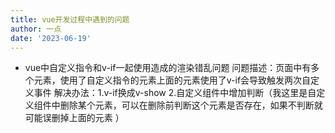 ```yaml
---
title: vue开发过程中遇到的问题
author: 一点
date: '2023-06-19'
---
```

- vue中自定义指令和v-if一起使用造成的渲染错乱问题
问题描述：页面中有多个元素，使用了自定义指令的元素上面的元素使用了v-if会导致触发两次自定义事件
解决办法：1.v-if换成v-show 2.自定义组件中增加判断（我这里是自定义组件中删除某个元素，可以在删除前判断这个元素是否存在，如果不判断就可能误删掉上面的元素 ）